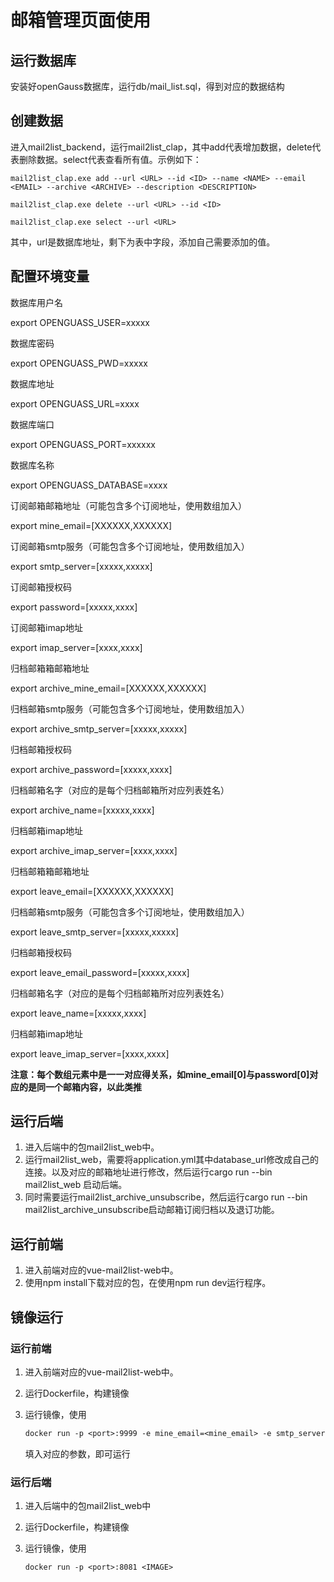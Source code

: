 # 邮箱管理页面使用

## 运行数据库

安装好openGauss数据库，运行db/mail_list.sql，得到对应的数据结构

## 创建数据

进入mail2list_backend，运行mail2list_clap，其中add代表增加数据，delete代表删除数据。select代表查看所有值。示例如下：

```shell
mail2list_clap.exe add --url <URL> --id <ID> --name <NAME> --email <EMAIL> --archive <ARCHIVE> --description <DESCRIPTION>
```

```shell
mail2list_clap.exe delete --url <URL> --id <ID>
```

```shell
mail2list_clap.exe select --url <URL>
```

其中，url是数据库地址，剩下为表中字段，添加自己需要添加的值。

## 配置环境变量

数据库用户名

export OPENGUASS_USER=xxxxx

数据库密码

export  OPENGUASS_PWD=xxxxx

数据库地址

export OPENGUASS_URL=xxxx

数据库端口

export OPENGUASS_PORT=xxxxxx

数据库名称

export OPENGUASS_DATABASE=xxxx

订阅邮箱邮箱地址（可能包含多个订阅地址，使用数组加入）

export mine_email=[XXXXXX,XXXXXX]

订阅邮箱smtp服务（可能包含多个订阅地址，使用数组加入）

export smtp_server=[xxxxx,xxxxx]

订阅邮箱授权码

export password=[xxxxx,xxxx]

订阅邮箱imap地址

export imap_server=[xxxx,xxxx]

归档邮箱箱邮箱地址

export archive_mine_email=[XXXXXX,XXXXXX]

归档邮箱smtp服务（可能包含多个订阅地址，使用数组加入）

export archive_smtp_server=[xxxxx,xxxxx]

归档邮箱授权码

export archive_password=[xxxxx,xxxx]

归档邮箱名字（对应的是每个归档邮箱所对应列表姓名）

export archive_name=[xxxxx,xxxx]

归档邮箱imap地址

export archive_imap_server=[xxxx,xxxx]

归档邮箱箱邮箱地址

export leave_email=[XXXXXX,XXXXXX]

归档邮箱smtp服务（可能包含多个订阅地址，使用数组加入）

export leave_smtp_server=[xxxxx,xxxxx]

归档邮箱授权码

export leave_email_password=[xxxxx,xxxx]

归档邮箱名字（对应的是每个归档邮箱所对应列表姓名）

export leave_name=[xxxxx,xxxx]

归档邮箱imap地址

export leave_imap_server=[xxxx,xxxx]

**注意：每个数组元素中是一一对应得关系，如mine_email[0]与password[0]对应的是同一个邮箱内容，以此类推**

## 运行后端

1. 进入后端中的包mail2list_web中。
2. 运行mail2list_web，需要将application.yml其中database_url修改成自己的连接。以及对应的邮箱地址进行修改，然后运行cargo run --bin mail2list_web 启动后端。
3. 同时需要运行mail2list_archive_unsubscribe，然后运行cargo run --bin mail2list_archive_unsubscribe启动邮箱订阅归档以及退订功能。



## 运行前端

1. 进入前端对应的vue-mail2list-web中。
2. 使用npm install下载对应的包，在使用npm run dev运行程序。

## 镜像运行

### 运行前端

1. 进入前端对应的vue-mail2list-web中。

2. 运行Dockerfile，构建镜像

3. 运行镜像，使用

   ```dockerfile
   docker run -p <port>:9999 -e mine_email=<mine_email> -e smtp_server=<smtp_server> -e password=<password> -e imap_server=<imap_server> -e archive_mine_email=<archive_mine_email> -e archive_smtp_server=<archive_smtp_server> -e archive_password=<archive_password> -e archive_name=<archive_name> -e archive_imap_server=<archive_imap_server> -e leave_email=<leave_email> -e leave_email_password=<leave_email_password> -e leave_email_password=<leave_email_password> -e leave_smtp_server=<leave_smtp_server> -e leave_imap_server=<leave_imap_server> -e OPENGUASS_USER=<OPENGUASS_USER> -e OPENGUASS_PWD=<OPENGUASS_PWD> -e OPENGUASS_URL=<OPENGUASS_URL> -e OPENGUASS_PORT=<OPENGUASS_PORT> -e OPENGUASS_DATABASE=<OPENGUASS_DATABASE>  <IMAGE>
   ```

   填入对应的参数，即可运行

### 运行后端

1. 进入后端中的包mail2list_web中

2. 运行Dockerfile，构建镜像

3. 运行镜像，使用

   ```dockerfile
   docker run -p <port>:8081 <IMAGE>
   ```

   


